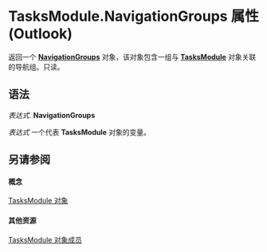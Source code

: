 
# TasksModule.NavigationGroups 属性 (Outlook)

返回一个  **[NavigationGroups](07206203-36a9-7467-3a89-24fa2a7c2b1f.md)** 对象，该对象包含一组与 **[TasksModule](fc6ae6c9-6b13-b5f2-9506-c3dbbe709df6.md)** 对象关联的导航组。只读。


## 语法

 _表达式_. **NavigationGroups**

 _表达式_ 一个代表 **TasksModule** 对象的变量。


## 另请参阅


#### 概念


[TasksModule 对象](fc6ae6c9-6b13-b5f2-9506-c3dbbe709df6.md)
#### 其他资源


[TasksModule 对象成员](78274654-8df6-f34f-1460-8f1d36f0a15c.md)